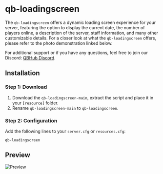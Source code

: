 # qb-loadingscreen

The `qb-loadingscreen` offers a dynamic loading screen experience for your server, featuring the option to display the current date, the number of players online, a description of the server, staff information, and many other customizable details. For a closer look at what the `qb-loadingscreen` offers, please refer to the photo demonstration linked below.

For additional support or if you have any questions, feel free to join our Discord: [QBHub Discord](https://discord.gg/QBHub).

## Installation

### Step 1: Download

1. Download the `qb-loadingscreen-main`, extract the script and place it in your `[resource]` folder.
2. Rename `qb-loadingscreen-main` to `qb-loadingscreen`.

### Step 2: Configuration

Add the following lines to your `server.cfg` or `resources.cfg`:

```plaintext
qb-loadingscreen
```

## Preview

![Preview](https://media.discordapp.net/attachments/769375973228937266/1210451285388689438/image.png?ex=65ea9b9b&is=65d8269b&hm=23efe672ff65e871fee9e71aaf119d1e01f8e79a10bd9edc1551e8dbfc503ac8&=&format=webp&quality=lossless&width=1662&height=910)
